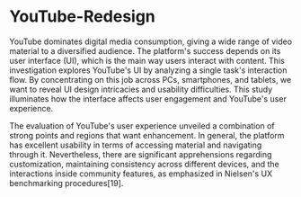 # YouTube-Redesign

YouTube dominates digital media consumption, giving a wide range of video material to a diversified audience. The platform's success depends on its user interface (UI), which is the main way users interact with content. This investigation explores YouTube's UI by analyzing a single task's interaction flow. By concentrating on this job across PCs, smartphones, and tablets, we want to reveal UI design intricacies and usability difficulties. This study illuminates how the interface affects user engagement and YouTube's user experience.

The evaluation of YouTube's user experience unveiled a combination of strong points and regions that want enhancement. In general, the platform has excellent usability in terms of accessing material and navigating through it. Nevertheless, there are significant apprehensions regarding customization, maintaining consistency across different devices, and the interactions inside community features, as emphasized in Nielsen's UX benchmarking procedures[19].

